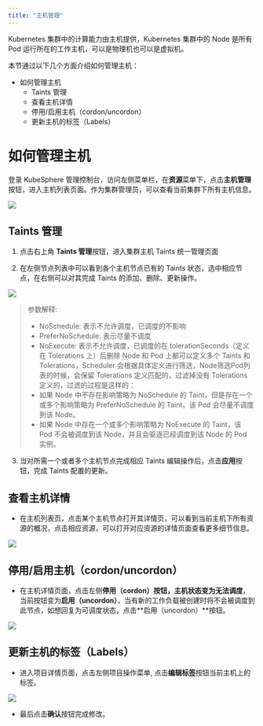 ```yaml
---
title: "主机管理"
---
```


Kubernetes 集群中的计算能力由主机提供，Kubernetes 集群中的 Node 是所有 Pod 运行所在的工作主机，可以是物理机也可以是虚拟机。

本节通过以下几个方面介绍如何管理主机：

- 如何管理主机
  - Taints 管理
  - 查看主机详情
  - 停用/启用主机（cordon/uncordon）
  - 更新主机的标签（Labels）

# 如何管理主机
登录 KubeSphere 管理控制台，访问左侧菜单栏，在**资源**菜单下，点击**主机管理**按钮，进入主机列表页面。作为集群管理员，可以查看当前集群下所有主机信息。

![](/node_lists.png)

## Taints 管理      
1. 点击右上角 **Taints 管理**按钮，进入集群主机 Taints 统一管理页面

2. 在左侧节点列表中可以看到各个主机节点已有的 Taints 状态，选中相应节点，在右侧可以对其完成 Taints 的添加、删除、更新操作。

![](/node_taints.png)

> 参数解释:
> - NoSchedule: 表示不允许调度，已调度的不影响
> - PreferNoSchedule: 表示尽量不调度
> - NoExecute: 表示不允许调度，已调度的在 tolerationSeconds（定义在 Tolerations 上）后删除
> Node 和 Pod 上都可以定义多个 Taints 和 Tolerations，Scheduler 会根据具体定义进行筛选，Node筛选Pod列表的时候，会保留 Tolerations 定义匹配的，过滤掉没有 Tolerations 定义的，过滤的过程是这样的：
> - 如果 Node 中不存在影响策略为 NoSchedule 的 Taint，但是存在一个或多个影响策略为 PreferNoSchedule 的 Taint，该 Pod 会尽量不调度到该 Node。
> - 如果 Node 中存在一个或多个影响策略为 NoExecute 的 Taint，该 Pod 不会被调度到该 Node，并且会驱逐已经调度到该 Node 的 Pod 实例。


3. 当对所需一个或者多个主机节点完成相应 Taints 编辑操作后，点击**应用**按钮，完成 Taints 配置的更新。
  

## 查看主机详情  
*  在主机列表页，点击某个主机节点打开其详情页，可以看到当前主机下所有资源的概况，点击相应资源，可以打开对应资源的详情页面查看更多细节信息。

![](/node_detail.png)  

## 停用/启用主机（cordon/uncordon） 
*  在主机详情页面，点击左侧**停用（cordon）**按钮，主机状态变为**无法调度**，当前按钮变为**启用（uncordon）**，当有新的工作负载被创建时将不会被调度到此节点，如想回复为可调度状态，点击**启用（uncordon）**按钮。

![](/node_uncordon.png)

## 更新主机的标签（Labels） 
*  进入项目详情页面，点击左侧项目操作菜单, 点击**编辑标签**按钮当前主机上的标签。

![](/node_labels_edit.png)
*  最后点击**确认**按钮完成修改。